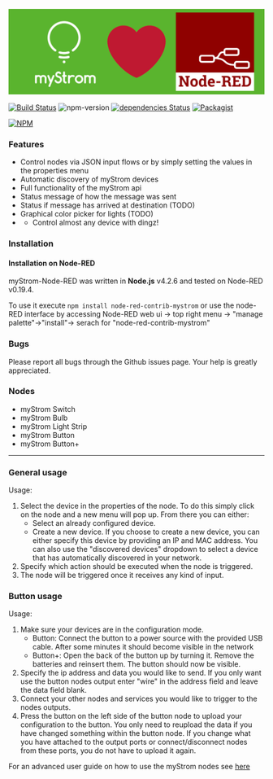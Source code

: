 ![logo](misc/logo.jpg)

[![Build Status](https://travis-ci.org/myStrom/node-red-contrib-mystrom.svg?branch=master)](https://travis-ci.org/myStrom/node-red-contrib-mystrom) ![npm-version](https://badge.fury.io/js/node-red-contrib-mystrom.svg) [![dependencies Status](https://david-dm.org/myStrom/node-red-contrib-mystrom/status.svg)](https://david-dm.org/myStrom/node-red-contrib-mystrom) [![Packagist](https://img.shields.io/npm/l/node-red-contrib-mystrom.svg?registry_uri=https%3A%2F%2Fregistry.npmjs.com)](https://github.com/myStrom/node-red-contrib-mystrom/blob/master/LICENSE)

[![NPM](https://nodei.co/npm/node-red-contrib-mystrom.png?compact=true)](https://nodei.co/npm/node-red-contrib-mystrom/)

### Features

- Control nodes via JSON input flows or by simply setting the values in the properties menu
- Automatic discovery of myStrom devices
- Full functionality of the myStrom api
- Status message of how the message was sent
- Status if message has arrived at destination (TODO)
- Graphical color picker for lights (TODO)
- - Control almost any device with dingz!

### Installation

#### Installation on Node-RED

myStrom-Node-RED was written in **Node.js** v4.2.6 and tested on Node-RED v0.19.4.

To use it execute `npm install node-red-contrib-mystrom` or use the node-RED interface by accessing Node-RED web ui -> top right menu -> "manage palette"->"install"-> serach for "node-red-contrib-mystrom"

### Bugs

Please report all bugs through the Github issues page. Your help is greatly appreciated.

### Nodes

- myStrom Switch
- myStrom Bulb
- myStrom Light Strip
- myStrom Button
- myStrom Button+

---

### General usage

Usage:

1.  Select the device in the properties of the node. To do this simply click on the node and a new menu will pop up. From there you can either:
    - Select an already configured device.
    - Create a new device. If you choose to create a new device, you can either specify this device by providing an IP and MAC address. You can also use the "discovered devices" dropdown to select a device that has automatically discovered in your network.
2.  Specify which action should be executed when the node is triggered.
3.  The node will be triggered once it receives any kind of input.

### Button usage

Usage:

1.  Make sure your devices are in the configuration mode.
    - Button: Connect the button to a power source with the provided USB cable. After some minutes it should become visible in the network
    - Button+: Open the back of the button up by turning it. Remove the batteries and reinsert them. The button should now be visible.
2.  Specify the ip address and data you would like to send. If you only want use the button nodes output enter "wire" in the address field and leave the data field blank.
3.  Connect your other nodes and services you would like to trigger to the nodes outputs.
4.  Press the button on the left side of the button node to upload your configuration to the button. You only need to reupload the data if you have changed something within the button node. If you change what you have attached to the output ports or connect/disconnect nodes from these ports, you do not have to upload it again.

For an advanced user guide on how to use the myStrom nodes see [here](ADVANCED.md)
